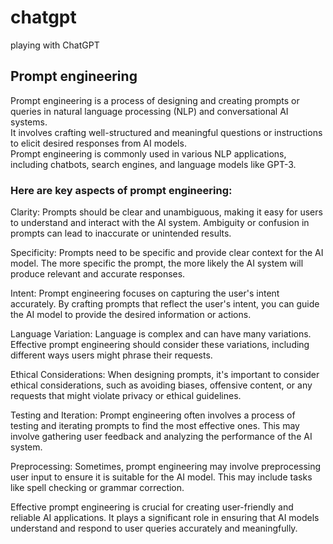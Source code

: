 # chatgpt
playing with ChatGPT

## Prompt engineering
Prompt engineering is a process of designing and creating prompts or queries in natural language processing (NLP) and conversational AI systems.<br>
It involves crafting well-structured and meaningful questions or instructions to elicit desired responses from AI models.<br> 
Prompt engineering is commonly used in various NLP applications, including chatbots, search engines, and language models like GPT-3.<br>

### Here are key aspects of prompt engineering:

Clarity: Prompts should be clear and unambiguous, making it easy for users to understand and interact with the AI system. Ambiguity or confusion in prompts can lead to inaccurate or unintended results.<br>

Specificity: Prompts need to be specific and provide clear context for the AI model. The more specific the prompt, the more likely the AI system will produce relevant and accurate responses.<br>

Intent: Prompt engineering focuses on capturing the user's intent accurately. By crafting prompts that reflect the user's intent, you can guide the AI model to provide the desired information or actions.<br>

Language Variation: Language is complex and can have many variations. Effective prompt engineering should consider these variations, including different ways users might phrase their requests.<br>

Ethical Considerations: When designing prompts, it's important to consider ethical considerations, such as avoiding biases, offensive content, or any requests that might violate privacy or ethical guidelines.<br>

Testing and Iteration: Prompt engineering often involves a process of testing and iterating prompts to find the most effective ones. This may involve gathering user feedback and analyzing the performance of the AI system.<br>

Preprocessing: Sometimes, prompt engineering may involve preprocessing user input to ensure it is suitable for the AI model. This may include tasks like spell checking or grammar correction.<br>

Effective prompt engineering is crucial for creating user-friendly and reliable AI applications. It plays a significant role in ensuring that AI models understand and respond to user queries accurately and meaningfully.<br>




